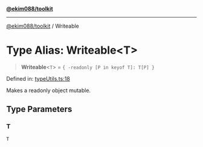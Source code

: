 [**@ekim088/toolkit**](../README.md)

---

[@ekim088/toolkit](../README.md) / Writeable

# Type Alias: Writeable\<T\>

> **Writeable**\<`T`\> = `{ -readonly [P in keyof T]: T[P] }`

Defined in: [typeUtils.ts:18](https://github.com/ekim088/toolkit/blob/3865ce9c006f2b33f0fd65a427db970a598ee1af/src/typeUtils.ts#L18)

Makes a readonly object mutable.

## Type Parameters

### T

`T`
